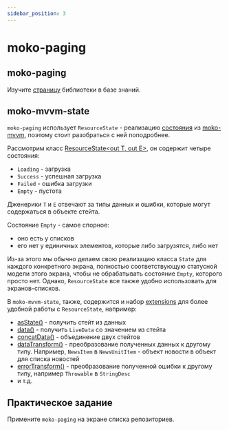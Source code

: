 ```yaml
---
sidebar_position: 3
---
```


# moko-paging

## moko-paging
Изучите [страницу](/learning/libraries/moko/moko-paging) библиотеки в базе знаний.

## moko-mvvm-state

`moko-paging` использует `ResourceState` - реализацию [состояния](/learning/state#единый-стейт-экрана) из [moko-mvvm](https://github.com/icerockdev/moko-mvvm/tree/master/mvvm-state), поэтому стоит разобраться с ней поподробнее.  

Рассмотрим класс [ResourceState<out T, out E>](https://github.com/icerockdev/moko-mvvm/blob/master/mvvm-state/src/commonMain/kotlin/dev/icerock/moko/mvvm/ResourceState.kt), он содержит четыре состояния:  
- `Loading` - загрузка
- `Success` - успешная загрузка
- `Failed` - ошибка загрузки
- `Empty` - пустота

Дженерики `T` и `E` отвечают за типы данных и ошибки, которые могут содержаться в объекте стейта.  

Состояние `Empty` - самое спорное:
- оно есть у списков
- его нет у единичных элементов, которые либо загрузятся, либо нет

Из-за этого мы обычно делаем свою реализацию класса `State` для каждого конкретного экрана, полностью соответствующую статусной модели этого экрана, чтобы не обрабатывать состояние `Empty`, которого просто нет. Однако, `ResourceState` все также удобно использовать для экранов-списков.  

В `moko-mvvm-state`, также, содержится и набор [extensions](https://github.com/icerockdev/moko-mvvm/tree/master/mvvm-state/src/commonMain/kotlin/dev/icerock/moko/mvvm/livedata) для более удобной работы с `ResourceState`, например:
- [asState()](https://github.com/icerockdev/moko-mvvm/blob/master/mvvm-state/src/commonMain/kotlin/dev/icerock/moko/mvvm/StateExt.kt) - получить стейт из данных
- [data()](https://github.com/icerockdev/moko-mvvm/blob/master/mvvm-state/src/commonMain/kotlin/dev/icerock/moko/mvvm/livedata/StateLiveDataExt.kt) - получить `LiveData` со значением из стейта
- [concatData()](https://github.com/icerockdev/moko-mvvm/blob/master/mvvm-state/src/commonMain/kotlin/dev/icerock/moko/mvvm/livedata/StateLiveDataMerges.kt) - объединение двух стейтов
- [dataTransform()](https://github.com/icerockdev/moko-mvvm/blob/master/mvvm-state/src/commonMain/kotlin/dev/icerock/moko/mvvm/livedata/StateLiveDataTransforms.kt) - преобразование полученных данных к другому типу. Например, `NewsItem` в `NewsUnitItem` - объект новости в объект для списка новостей
- [errorTransform()](https://github.com/icerockdev/moko-mvvm/blob/master/mvvm-state/src/commonMain/kotlin/dev/icerock/moko/mvvm/livedata/StateLiveDataTransforms.kt) - преобразование полученной ошибки к другому типу, например `Throwable` в `StringDesc`
- и т.д.

## Практическое задание
Примените `moko-paging` на экране списка репозиториев.
